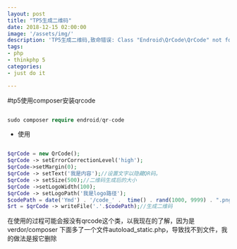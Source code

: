 ```yaml
---
layout: post
title: "TP5生成二维码"
date: 2018-12-15 02:00:00
image: '/assets/img/'
description: 'TP5生成二维码,致命错误: Class "Endroid\QrCode\QrCode" not found'
tags:
- php
- thinkphp 5
categories:
- just do it

---
```


#tp5使用composer安装qrcode   
```php

sudo composer require endroid/qr-code


```
- 使用

```php

$qrCode = new QrCode();
$qrCode -> setErrorCorrectionLevel('high');
$qrCode->setMargin(0);
$qrCode -> setText('我是内容');//设置文字以隐藏QR码。
$qrCode -> setSize(500);//二维码生成后的大小
$qrCode ->setLogoWidth(100);
$qrCode -> setLogoPath('我是logo路径');
$codePath = date('Ymd') . '/code_' .  time() . rand(1000, 9999) . ".png";//二维码的名字
$rt = $qrCode -> writeFile('.'.$codePath);//生成二维码

```

在使用的过程可能会报没有qrcode这个类，以我现在的了解，因为是verdor/composer
下面多了一个文件autoload_static.php，导致找不到文件，我的做法是报它删除


